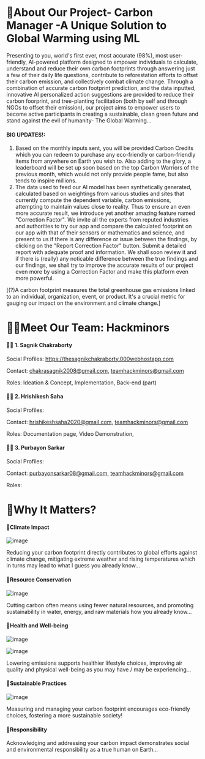 # 🌳About Our Project- Carbon Manager -A Unique Solution to Global Warming using ML


Presenting to you, world's first ever, most accurate (98%), most user-friendly, AI-powered platform designed to empower individuals to calculate, understand and reduce their own carbon footprints through answering just a few of their daily life questions, contribute to reforestation efforts to offset their carbon emission, and collectively combat climate change. Through a combination of accurate carbon footprint prediction, and the data inputted, innovative AI personalized action suggestions are provided to reduce their carbon foorprint, and tree-planting facilitation (both by self and through NGOs to offset their emission), our project aims to empower users to become active participants in creating a sustainable, clean green future and stand against the evil of humanity- The Global Warming...

#### BIG UPDATES!:
1. Based on the monthly inputs sent, you will be provided Carbon Credits which you can redeem to purchase any eco-friendly or carbon-friendly items from anywhere on Earth you wish to. Also adding to the glory, a leaderboard will be set up soon based on the top Carbon Warriors of the previous month, which would not only provide people fame, but also tends to inspire millions.
2. The data used to feed our AI model has been synthetically generated, calculated based on weightings from various studies and sites that currently compute the dependent variable, carbon emissions, attempting to maintain values close to reality. Thus to ensure an even more accurate result, we introduce yet another amazing feature named "Correction Factor". We invite all the experts from reputed industries and authorities to try our app and compare the calculated footprint on our app with that of their sensors or mathematics and science, and present to us if there is any difference or issue between the findings, by clicking on the "Report Correction Factor" button. Submit a detailed report with adequate proof and information. We shall soon review it and if there is (really) any noticable difference between the true findings and our findings, we shall try to improve the accurate results of our project even more by using a Correction Factor and make this platform even more powerful.

[(?)A carbon footprint measures the total greenhouse gas emissions linked to an individual, organization, event, or product. It's a crucial metric for gauging our impact on the environment and climate change.]

# 👨‍💻Meet Our Team: Hackminors
#### 🙋‍♂️ 1. Sagnik Chakraborty
Social Profiles: https://thesagnikchakraborty.000webhostapp.com

Contact: chakrasagnik2008@gmail.com, teamhackminors@gmail.com

Roles: Ideation & Concept, Implementation, Back-end (part)

#### 🙋‍♂️ 2. Hrishikesh Saha
Social Profiles:

Contact: hrishikeshsaha2020@gmail.com, teamhackminors@gmail.com

Roles: Documentation page, Video Demonstration, 

#### 🙋‍♂️ 3. Purbayon Sarkar
Social Profiles:

Contact: purbayonsarkar08@gmail.com, teamhackminors@gmail.com

Roles: 

# 🌳Why It Matters?

####  🍃Climate Impact
![image](https://sdgs.un.org/sites/default/files/goals/E_SDG_Icons-13.jpg)

Reducing your carbon footprint directly contributes to global efforts against climate change, mitigating extreme weather and rising temperatures which in turns may lead to what I guess you already know...

#### 🍃Resource Conservation
![image](https://sdgs.un.org/sites/default/files/goals/E_SDG_Icons-07.jpg)

Cutting carbon often means using fewer natural resources, and promoting sustainability in water, energy, and raw materials how you already know...

#### 🍃Health and Well-being
![image](https://sdgs.un.org/sites/default/files/goals/E_SDG_Icons-03.jpg)

![image](https://sdgs.un.org/sites/default/files/goals/E_SDG_Icons-15.jpg)

Lowering emissions supports healthier lifestyle choices, improving air quality and physical well-being as you may have / may be experiencing...

#### 🍃Sustainable Practices
![image](https://sdgs.un.org/sites/default/files/goals/E_SDG_Icons-11.jpg)

Measuring and managing your carbon footprint encourages eco-friendly choices, fostering a more sustainable society!

#### 🍃Responsibility
Acknowledging and addressing your carbon impact demonstrates social and environmental responsibility as a true human on Earth...
